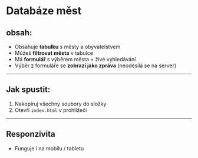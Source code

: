# Databáze měst

## obsah:
- Obsahuje **tabulku** s městy a obyvatelstvem
- Můžeš **filtrovat města** v tabulce
- Má **formulář** s výběrem města + živé vyhledávání
-  Výběr z formuláře se **zobrazí jako zpráva** (neodesílá se na server)
  ---
## Jak spustit:
1. Nakopíruj všechny soubory do složky
2. Otevři `index.html` v prohlížeči
---
## Responzivita
- Funguje i na mobilu / tabletu
